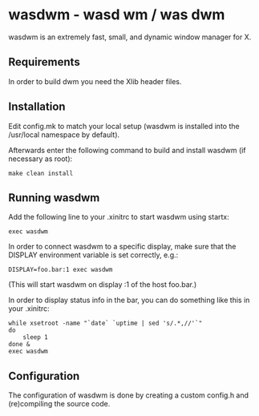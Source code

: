 wasdwm - wasd wm / was dwm
============================
wasdwm is an extremely fast, small, and dynamic window manager for X.


Requirements
------------
In order to build dwm you need the Xlib header files.


Installation
------------
Edit config.mk to match your local setup (wasdwm is installed into
the /usr/local namespace by default).

Afterwards enter the following command to build and install wasdwm (if
necessary as root):

    make clean install

Running wasdwm
-----------
Add the following line to your .xinitrc to start wasdwm using startx:

    exec wasdwm

In order to connect wasdwm to a specific display, make sure that
the DISPLAY environment variable is set correctly, e.g.:

    DISPLAY=foo.bar:1 exec wasdwm

(This will start wasdwm on display :1 of the host foo.bar.)

In order to display status info in the bar, you can do something
like this in your .xinitrc:

    while xsetroot -name "`date` `uptime | sed 's/.*,//'`"
    do
    	sleep 1
    done &
    exec wasdwm


Configuration
-------------
The configuration of wasdwm is done by creating a custom config.h
and (re)compiling the source code.
